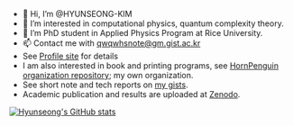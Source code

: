 - 👋 Hi, I’m @HYUNSEONG-KIM
- 👀 I’m interested in computational physics, quantum complexity theory.
- 🌱 I’m PhD student in Applied Physics Program at Rice University.
- 📫 Contact me with qwqwhsnote@gm.gist.ac.kr
- See [Profile site](https://hyunseong-kim.github.io/) for details
- I am also interested in book and printing programs, see [HornPenguin organization repository](https://github.com/HornPenguin); my own organization.
- See short note and tech reports on [my gists](https://gist.github.com/HYUNSEONG-KIM).
- Academic publication and results are uploaded at [Zenodo](https://zenodo.org/me/uploads?q=&l=list&p=1&s=10&sort=newest).

[![Hyunseong's GitHub stats](https://github-readme-stats.vercel.app/api?username=HYUNSEONG-KIM)](https://github.com/anuraghazra/github-readme-stats)
